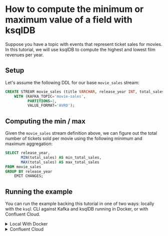 <!-- title: How to compute the minimum or maximum value of a field with ksqlDB -->
<!-- description: In this tutorial, learn how to compute the minimum or maximum value of a field with ksqlDB, with step-by-step instructions and supporting code. -->

# How to compute the minimum or maximum value of a field with ksqlDB

Suppose you have a topic with events that represent ticket sales for movies. In this tutorial, we will use ksqlDB to
compute the highest and lowest film revenues per year.

## Setup

Let's assume the following DDL for our base `movie_sales` stream:


```sql
CREATE STREAM movie_sales (title VARCHAR, release_year INT, total_sales BIGINT)
    WITH (KAFKA_TOPIC='movie-sales',
          PARTITIONS=1,
          VALUE_FORMAT='AVRO');
```

## Computing the min / max

Given the `movie_sales` stream definition above, we can figure out the total number of tickets sold per movie using
the following minimum and maximum aggregation:

```sql
SELECT release_year,
       MIN(total_sales) AS min_total_sales,
       MAX(total_sales) AS max_total_sales
FROM movie_sales
GROUP BY release_year
    EMIT CHANGES;
```

## Running the example

You can run the example backing this tutorial in one of two ways: locally with the `ksql` CLI against Kafka and ksqlDB running in Docker, or with Confluent Cloud.

<details>
  <summary>Local With Docker</summary>

  ### Prerequisites

  * Docker running via [Docker Desktop](https://docs.docker.com/desktop/) or [Docker Engine](https://docs.docker.com/engine/install/)
  * [Docker Compose](https://docs.docker.com/compose/install/). Ensure that the command `docker compose version` succeeds.

  ### Run the commands

  Clone the `confluentinc/tutorials` GitHub repository (if you haven't already) and navigate to the `tutorials` directory:

  ```shell
  git clone git@github.com:confluentinc/tutorials.git
  cd tutorials
  ```

  Start ksqlDB and Kafka:

  ```shell
  docker compose -f ./docker/docker-compose-ksqldb.yml up -d
  ```

  Next, open the ksqlDB CLI:

  ```shell
  docker exec -it ksqldb-cli ksql http://ksqldb-server:8088
  ```

  Run the following SQL statements to create the `movie_sales` stream backed by Kafka running in Docker and populate it with
  test data.

  ```sql
  CREATE STREAM movie_sales (title VARCHAR, release_year INT, total_sales BIGINT)
      WITH (KAFKA_TOPIC='movie-sales',
            PARTITIONS=1,
            VALUE_FORMAT='AVRO');
  ```

  ```sql
  INSERT INTO movie_sales (title, release_year, total_sales) VALUES ('Twisters', 2024, 369712130);
  INSERT INTO movie_sales (title, release_year, total_sales) VALUES ('Deadpool & Wolverine', 2024, 1318259708);
  INSERT INTO movie_sales (title, release_year, total_sales) VALUES ('Oppenheimer', 2023, 975579184);
  INSERT INTO movie_sales (title, release_year, total_sales) VALUES ('Barbie', 2023, 1445638421);
  INSERT INTO movie_sales (title, release_year, total_sales) VALUES ('Avatar: The Way of Water', 2022, 2320250281);
  INSERT INTO movie_sales (title, release_year, total_sales) VALUES ('Jurassic World Dominion', 2022, 1001978080);
  ```

  Finally, run the aggregating min / max query. Note that we first tell ksqlDB to consume from the beginning of the stream, and we also configure the query to use caching so that we only get a single output record per key.

  ```sql
  SET 'auto.offset.reset'='earliest';
  SET 'ksql.streams.cache.max.bytes.buffering' = '10000000';

  SELECT release_year, 
         MIN(total_sales) AS min_total_sales, 
         MAX(total_sales) AS max_total_sales 
  FROM movie_sales
  GROUP BY release_year
  EMIT CHANGES;
  ```

  The query output should look like this:

  ```plaintext
  +--------------------------+--------------------------+--------------------------+
  |RELEASE_YEAR              |MIN_TOTAL_SALES           |MAX_TOTAL_SALES           |
  +--------------------------+--------------------------+--------------------------+
  |2024                      |369712130                 |1318259708                |
  |2023                      |975579184                 |1445638421                |
  |2022                      |1001978080                |2320250281                |
  +--------------------------+--------------------------+--------------------------+
  ```

  When you are finished, exit the ksqlDB CLI by entering `CTRL-D` and clean up the containers used for this tutorial by running:

  ```shell
  docker compose -f ./docker/docker-compose-ksqldb.yml down
  ```

</details>

<details>
  <summary>Confluent Cloud</summary>

  ### Prerequisites

  * A [Confluent Cloud](https://confluent.cloud/signup) account
  * The [Confluent CLI](https://docs.confluent.io/confluent-cli/current/install.html) installed on your machine

  ### Create Confluent Cloud resources

  Login to your Confluent Cloud account:

  ```shell
  confluent login --prompt --save
  ```

  Install a CLI plugin that will streamline the creation of resources in Confluent Cloud:

  ```shell
  confluent plugin install confluent-cloud_kickstart
  ```

  Run the following command to create a Confluent Cloud environment and Kafka cluster. This will create 
  resources in AWS region `us-west-2` by default, but you may override these choices by passing the `--cloud` argument with
  a value of `aws`, `gcp`, or `azure`, and the `--region` argument that is one of the cloud provider's supported regions,
  which you can list by running `confluent kafka region list --cloud <CLOUD PROVIDER>`
  
  ```shell
  confluent cloud-kickstart --name ksqldb-tutorial \
    --environment-name ksqldb-tutorial \
    --output-format stdout
  ```

  Now, create a ksqlDB cluster by first getting your user ID of the form `u-123456` when you run this command:

  ```shell
  confluent iam user list
  ```

  And then create a ksqlDB cluster called `ksqldb-tutorial` with access linked to your user account:

  ```shell
  confluent ksql cluster create ksqldb-tutorial \
    --credential-identity <USER ID>
  ```

  ### Run the commands

  Login to the [Confluent Cloud Console](https://confluent.cloud/). Select `Environments` in the lefthand navigation,
  and then click the `ksqldb-tutorial` environment tile. Click the `ksqldb-tutorial` Kafka cluster tile, and then
  select `ksqlDB` in the lefthand navigation.

  The cluster may take a few minutes to be provisioned. Once its status is `Up`, click the cluster name and scroll down to the editor.

  In the query properties section at the bottom, change the value for `auto.offset.reset` to `Earliest` so that ksqlDB 
  will consume from the beginning of the stream we create. Then click `Add another field` and add a property
  `cache.max.bytes.buffering` with value `10000000`. This configures the aggregation to use caching so that we only get
  a single output record per key (release year).

  Enter the following statements in the editor and click `Run query`. This creates the `movie_sales` stream and
  populates it with test data.

  ```sql
  CREATE STREAM movie_sales (title VARCHAR, release_year INT, total_sales BIGINT)
      WITH (KAFKA_TOPIC='movie-sales',
            PARTITIONS=1,
            VALUE_FORMAT='AVRO');

  INSERT INTO movie_sales (title, release_year, total_sales) VALUES ('Twisters', 2024, 369712130);
  INSERT INTO movie_sales (title, release_year, total_sales) VALUES ('Deadpool & Wolverine', 2024, 1318259708);
  INSERT INTO movie_sales (title, release_year, total_sales) VALUES ('Oppenheimer', 2023, 975579184);
  INSERT INTO movie_sales (title, release_year, total_sales) VALUES ('Barbie', 2023, 1445638421);
  INSERT INTO movie_sales (title, release_year, total_sales) VALUES ('Avatar: The Way of Water', 2022, 2320250281);
  INSERT INTO movie_sales (title, release_year, total_sales) VALUES ('Jurassic World Dominion', 2022, 1001978080);
  ```

  Now paste the aggregating min / max query in the editor and click `Run query`:

  ```sql
  SELECT release_year, 
         MIN(total_sales) AS min_total_sales, 
         MAX(total_sales) AS max_total_sales 
  FROM movie_sales
  GROUP BY release_year
  EMIT CHANGES;
  ```

  The query output should look like this (order may vary):

  ```plaintext
  +--------------------------+--------------------------+--------------------------+
  |RELEASE_YEAR              |MIN_TOTAL_SALES           |MAX_TOTAL_SALES           |
  +--------------------------+--------------------------+--------------------------+
  |2024                      |369712130                 |1318259708                |
  |2023                      |975579184                 |1445638421                |
  |2022                      |1001978080                |2320250281                |
  +--------------------------+--------------------------+--------------------------+
  ```

  ### Clean up

  When you are finished, delete the `ksqldb-tutorial` environment by first getting the environment ID of the form 
  `env-123456` corresponding to it:

  ```shell
  confluent environment list
  ```

  Delete the environment, including all resources created for this tutorial:

  ```shell
  confluent environment delete <ENVIRONMENT ID>
  ```

</details>
